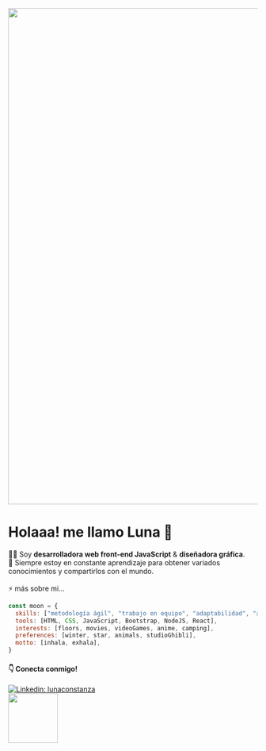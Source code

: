 <img width="1000" src="https://media-exp1.licdn.com/dms/image/C4E16AQEyEfOCCEFCMQ/profile-displaybackgroundimage-shrink_350_1400/0/1648554455873?e=1654732800&v=beta&t=__TJEbyVSo7owhC7wjoBjQSGw34SNeuXXq3Uc_IT9H0">

# Holaaa! me llamo Luna :crescent_moon:

:woman_technologist: Soy <b>desarrolladora web front-end JavaScript</b> & <b>diseñadora gráfica</b>.<br>
🌱 Siempre estoy en constante aprendizaje para obtener variados conocimientos y compartirlos con el mundo.<br>
<br>
⚡ más sobre mi...

```javascript
const moon = {
  skills: ["metodología ágil", "trabajo en equipo", "adaptabilidad", "autoaprendizaje"],
  tools: [HTML, CSS, JavaScript, Bootstrap, NodeJS, React],
  interests: [floors, movies, videoGames, anime, camping],
  preferences: [winter, star, animals, studioGhibli],
  motto: [inhala, exhala],
}
```

#### :point_down: Conecta conmigo!
[![Linkedin: lunaconstanza](https://img.shields.io/badge/-lunaconstanza-blue?style=flat-square&logo=Linkedin&logoColor=white&link=https://www.linkedin.com/in/lunaconstanza/)](https://www.linkedin.com/in/lunaconstanza/)<br>
<img width="100" src="https://c.tenor.com/5DOuCnEZOOwAAAAC/totoro-work.gif"><br>

<!--
**LunaConstanza/lunaconstanza** is a ✨ _special_ ✨ repository because its `README.md` (this file) appears on your GitHub profile.

Here are some ideas to get you started:

- 🔭 I’m currently working on ...
- 🌱 I’m currently learning ...
- 👯 I’m looking to collaborate on ...
- 🤔 I’m looking for help with ...
- 💬 Ask me about ...
- 📫 How to reach me: ...
- 😄 Pronouns: ...
- ⚡ Fun fact: ...
✨
-->
